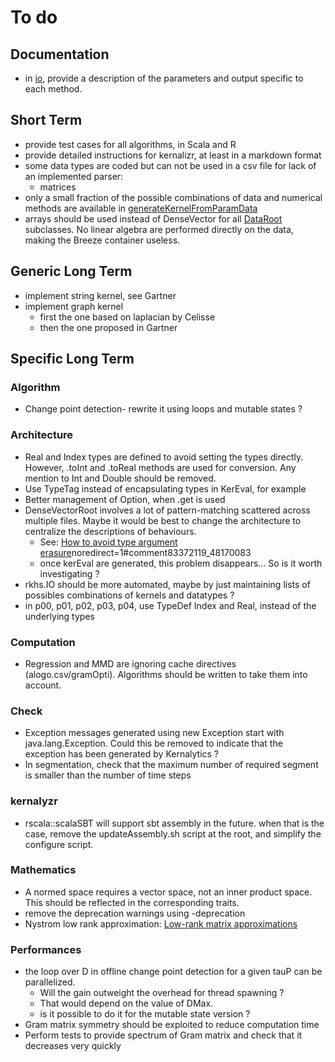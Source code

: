 # To do

## Documentation

- in [io](/doc/io.md), provide a description of the parameters and output specific to each method.

## Short Term

- provide test cases for all algorithms, in Scala and R
- provide detailed instructions for kernalizr, at least in a markdown format
- some data types are coded but can not be used in a csv file for lack of an implemented parser:
  - matrices
- only a small fraction of the possible combinations of data and numerical methods are available in [generateKernelFromParamData](/src/main/scala/rkhs/KernelGenerator.scala)
- arrays should be used instead of DenseVector for all [DataRoot](/src/main/scala/rkhs/DataRoot.scala) subclasses. No linear algebra are performed directly on the data, making the Breeze container useless.

## Generic Long Term

- implement string kernel, see Gartner
- implement graph kernel
  - first the one based on laplacian by Celisse
  - then the one proposed in Gartner
  
## Specific Long Term

### Algorithm

- Change point detection- rewrite it using loops and mutable states ?

### Architecture

- Real and Index types are defined to avoid setting the types directly. However, .toInt and .toReal methods are used for conversion. Any mention to Int and Double should be removed.
- Use TypeTag instead of encapsulating types in KerEval, for example
- Better management of Option, when .get is used
- DenseVectorRoot involves a lot of pattern-matching scattered across multiple files. Maybe it would be best to change the architecture to centralize the descriptions of behaviours.
  - See: [How to avoid type argument erasure](https://stackoverflow.com/questions/48169051/how-to-avoid-type-argument-erasure/48170083?)noredirect=1#comment83372119_48170083
  - once kerEval are generated, this problem disappears... So is it worth investigating ?
- rkhs.IO should be more automated, maybe by just maintaining lists of possibles combinations of kernels and datatypes ?
- in p00, p01, p02, p03, p04, use TypeDef Index and Real, instead of the underlying types

### Computation

- Regression and MMD are ignoring cache directives (alogo.csv/gramOpti). Algorithms should be written to take them into account.

### Check

- Exception messages generated using new Exception start with java.lang.Exception. Could this be removed to indicate that the exception has been generated by Kernalytics ?
- In segmentation, check that the maximum number of required segment is smaller than the number of time steps

### kernalyzr

- rscala::scalaSBT will support sbt assembly in the future. when that is the case, remove the updateAssembly.sh script at the root, and simplify the configure script.

### Mathematics

- A normed space requires a vector space, not an inner product space. This should be reflected in the corresponding traits.
- remove the deprecation warnings using -deprecation
- Nystrom low rank approximation: [Low-rank matrix approximations](https://en.wikipedia.org/wiki/Low-rank_matrix_approximations)

### Performances

- the loop over D in offline change point detection for a given tauP can be parallelized.
  - Will the gain outweight the overhead for thread spawning ?
  - That would depend on the value of DMax.
  - is it possible to do it for the mutable state version ?
- Gram matrix symmetry should be exploited to reduce computation time
- Perform tests to provide spectrum of Gram matrix and check that it decreases very quickly
